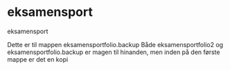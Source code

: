 # eksamensport
eksamensport

Dette er til mappen eksamensportfolio.backup
Både eksamensportfolio2 og eksamensportfolio.backup er magen til hinanden, men inden på den første mappe er det en kopi
